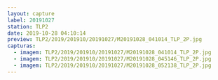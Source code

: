 ```yaml
---
layout: capture
label: 20191027
station: TLP2
date: 2019-10-28 04:10:14
preview: TLP2/2019/201910/20191027/M20191028_041014_TLP_2P.jpg
capturas:
  - imagem: TLP2/2019/201910/20191027/M20191028_041014_TLP_2P.jpg
  - imagem: TLP2/2019/201910/20191027/M20191028_045146_TLP_2P.jpg
  - imagem: TLP2/2019/201910/20191027/M20191028_052138_TLP_2P.jpg
---
```

